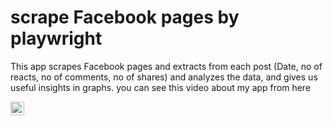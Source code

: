 # scrape Facebook pages by playwright

This app scrapes Facebook pages and extracts from each post (Date, no of reacts, no of comments, no of shares) and analyzes the data, and gives us useful insights in graphs.
you can see this video about my app from here

<a href="https://youtu.be/HoF0utqcp5Y">
  <img align="middle" alt="Youtube" width="22px" src="https://cdn.jsdelivr.net/npm/simple-icons@3.13.0/icons/youtube.svg" />
</a>


